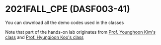 # 2021FALL_CPE (DASF003-41)

You can download all the demo codes used in the classes

Note that part of the hands-on lab originates from [Prof. Younghoon Kim's class](https://github.com/yhoon-skku/2020FALL_CPE) and [Prof. Hyungjoon Koo's class](https://github.com/SecAI-Lab/GEDT018)
